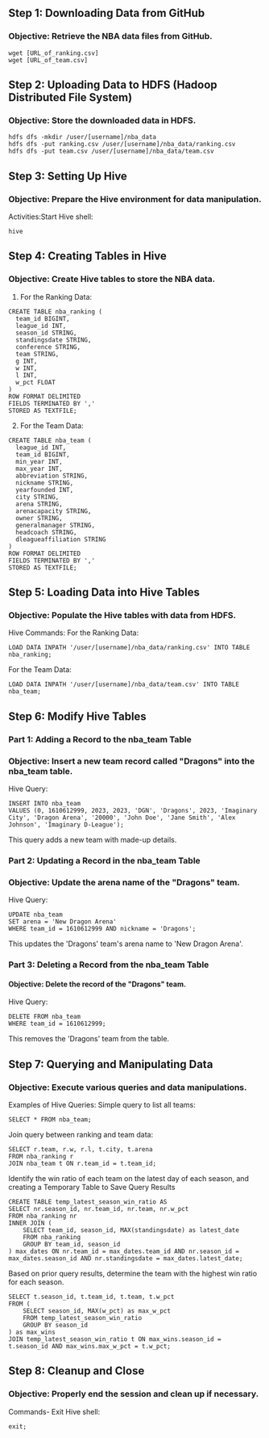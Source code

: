 ## Step 1: Downloading Data from GitHub
### Objective: Retrieve the NBA data files from GitHub.
```
wget [URL_of_ranking.csv]
wget [URL_of_team.csv]
```
## Step 2: Uploading Data to HDFS (Hadoop Distributed File System)
### Objective: Store the downloaded data in HDFS.
``` 
hdfs dfs -mkdir /user/[username]/nba_data
hdfs dfs -put ranking.csv /user/[username]/nba_data/ranking.csv
hdfs dfs -put team.csv /user/[username]/nba_data/team.csv
```
 
## Step 3: Setting Up Hive
### Objective: Prepare the Hive environment for data manipulation.
Activities:Start Hive shell:
```
hive
```
## Step 4: Creating Tables in Hive
### Objective: Create Hive tables to store the NBA data.
 
1. For the Ranking Data:
``` 
CREATE TABLE nba_ranking (
  team_id BIGINT,
  league_id INT,
  season_id STRING,
  standingsdate STRING,
  conference STRING,
  team STRING,
  g INT,
  w INT,
  l INT,
  w_pct FLOAT
)
ROW FORMAT DELIMITED
FIELDS TERMINATED BY ','
STORED AS TEXTFILE;
```

2. For the Team Data:
```
CREATE TABLE nba_team (
  league_id INT,
  team_id BIGINT,
  min_year INT,
  max_year INT,
  abbreviation STRING,
  nickname STRING,
  yearfounded INT,
  city STRING,
  arena STRING,
  arenacapacity STRING,
  owner STRING,
  generalmanager STRING,
  headcoach STRING,
  dleagueaffiliation STRING
)
ROW FORMAT DELIMITED
FIELDS TERMINATED BY ','
STORED AS TEXTFILE;
```

## Step 5: Loading Data into Hive Tables
### Objective: Populate the Hive tables with data from HDFS.
Hive Commands:
For the Ranking Data:
``` 
LOAD DATA INPATH '/user/[username]/nba_data/ranking.csv' INTO TABLE nba_ranking;
```
For the Team Data:
```
LOAD DATA INPATH '/user/[username]/nba_data/team.csv' INTO TABLE nba_team;
```

## Step 6: Modify Hive Tables
### Part 1: Adding a Record to the nba_team Table
###  Objective: Insert a new team record called "Dragons" into the nba_team table.
Hive Query:
```
INSERT INTO nba_team 
VALUES (0, 1610612999, 2023, 2023, 'DGN', 'Dragons', 2023, 'Imaginary City', 'Dragon Arena', '20000', 'John Doe', 'Jane Smith', 'Alex Johnson', 'Imaginary D-League');
```
This query adds a new team with made-up details.

### Part 2: Updating a Record in the nba_team Table
### Objective: Update the arena name of the "Dragons" team.
Hive Query:
```
UPDATE nba_team 
SET arena = 'New Dragon Arena'
WHERE team_id = 1610612999 AND nickname = 'Dragons';
```
This updates the 'Dragons' team's arena name to 'New Dragon Arena'.
 
### Part 3: Deleting a Record from the nba_team Table
#### Objective: Delete the record of the "Dragons" team.
Hive Query:
```
DELETE FROM nba_team 
WHERE team_id = 1610612999;
```
This removes the 'Dragons' team from the table.
 

## Step 7: Querying and Manipulating Data
### Objective: Execute various queries and data manipulations.
Examples of Hive Queries:
Simple query to list all teams:
``` 
SELECT * FROM nba_team;
```

Join query between ranking and team data:
```
SELECT r.team, r.w, r.l, t.city, t.arena
FROM nba_ranking r
JOIN nba_team t ON r.team_id = t.team_id;
```
 
Identify the win ratio of each team on the latest day of each season, and creating a Temporary Table to Save Query Results
``` 
CREATE TABLE temp_latest_season_win_ratio AS
SELECT nr.season_id, nr.team_id, nr.team, nr.w_pct
FROM nba_ranking nr
INNER JOIN (
    SELECT team_id, season_id, MAX(standingsdate) as latest_date
    FROM nba_ranking
    GROUP BY team_id, season_id
) max_dates ON nr.team_id = max_dates.team_id AND nr.season_id = max_dates.season_id AND nr.standingsdate = max_dates.latest_date;

```

Based on prior query results, determine the team with the highest win ratio for each season.
```
SELECT t.season_id, t.team_id, t.team, t.w_pct
FROM (
    SELECT season_id, MAX(w_pct) as max_w_pct
    FROM temp_latest_season_win_ratio
    GROUP BY season_id
) as max_wins
JOIN temp_latest_season_win_ratio t ON max_wins.season_id = t.season_id AND max_wins.max_w_pct = t.w_pct;
```
 

## Step 8: Cleanup and Close
### Objective: Properly end the session and clean up if necessary.
Commands- Exit Hive shell:
``` 
exit;
```
 
